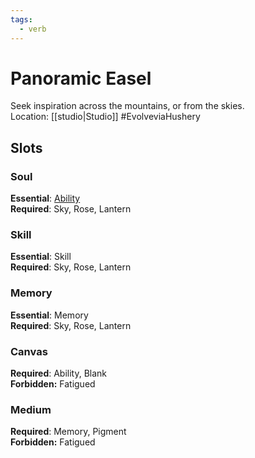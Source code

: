 ```yaml
---
tags:
  - verb
---
```

# Panoramic Easel
Seek inspiration across the mountains, or from the skies.<br>Location: [[studio|Studio]]
#EvolveviaHushery
## Slots
### Soul
**Essential**: [Ability](https://uadaf.theevilroot.xyz/rowenarium/element/ability)<br>**Required**: Sky, Rose, Lantern
### Skill
**Essential**: Skill<br>**Required**: Sky, Rose, Lantern
### Memory
**Essential**: Memory<br>**Required**: Sky, Rose, Lantern
### Canvas
**Required**: Ability, Blank<br>**Forbidden:** Fatigued
### Medium
**Required**: Memory, Pigment<br>**Forbidden:** Fatigued

